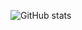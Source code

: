 ![GitHub stats](https://github-readme-stats.vercel.app/api?username=acexy&count_private=true&show_icons=true&theme=buefy)

<!-- [![Top Langs](https://github-readme-stats.vercel.app/api/top-langs/?username=acexy&exclude_repo=github-readme-stats,anuraghazra.github.io)](https://github.com/anuraghazra/github-readme-stats) -->
